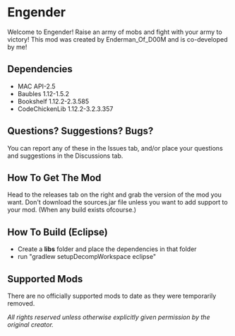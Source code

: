 # Engender
Welcome to Engender! Raise an army of mobs and fight with your army to victory! This mod was created by Enderman_Of_D00M and is co-developed by me!

## Dependencies
- MAC API-2.5
- Baubles 1.12-1.5.2
- Bookshelf 1.12.2-2.3.585
- CodeChickenLib 1.12.2-3.2.3.357

## Questions? Suggestions? Bugs?
You can report any of these in the Issues tab, and/or place your questions and suggestions in the Discussions tab.

## How To Get The Mod
Head to the releases tab on the right and grab the version of the mod you want. Don't download the sources.jar file unless you want to add support to your mod. (When any build exists ofcourse.)

##  How To Build (Eclipse)
- Create a **libs** folder and place the dependencies in that folder
- run "gradlew setupDecompWorkspace eclipse"

## Supported Mods
There are no officially supported mods to date as they were temporarily removed.

*All rights reserved unless otherwise explicitly given permission by the original creator.*
